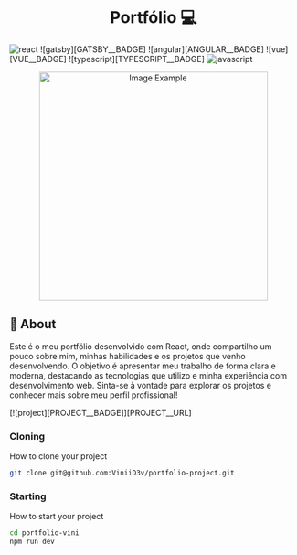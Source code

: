 [JAVASCRIPT__BADGE]: https://img.shields.io/badge/Javascript-000?style=for-the-badge&logo=javascript
[REACT__BADGE]: https://img.shields.io/badge/React-005CFE?style=for-the-badge&logo=react

<h1 align="center" style="font-weight: bold;">Portfólio 💻</h1>

![react][REACT__BADGE]
![gatsby][GATSBY__BADGE]
![angular][ANGULAR__BADGE]
![vue][VUE__BADGE]
![typescript][TYPESCRIPT__BADGE]
![javascript][JAVASCRIPT__BADGE]


<p align="center">
    <img src="../.github/example.png" alt="Image Example" width="400px">
</p>

<h2 id="started">📌 About</h2>

Este é o meu portfólio desenvolvido com React, onde compartilho um pouco sobre mim, minhas habilidades e os projetos que venho desenvolvendo. O objetivo é apresentar meu trabalho de forma clara e moderna, destacando as tecnologias que utilizo e minha experiência com desenvolvimento web. Sinta-se à vontade para explorar os projetos e conhecer mais sobre meu perfil profissional!

[![project][PROJECT__BADGE]][PROJECT__URL]

<h3>Cloning</h3>

How to clone your project

```bash
git clone git@github.com:ViniiD3v/portfolio-project.git
```

<h3>Starting</h3>

How to start your project

```bash
cd portfolio-vini
npm run dev
```
